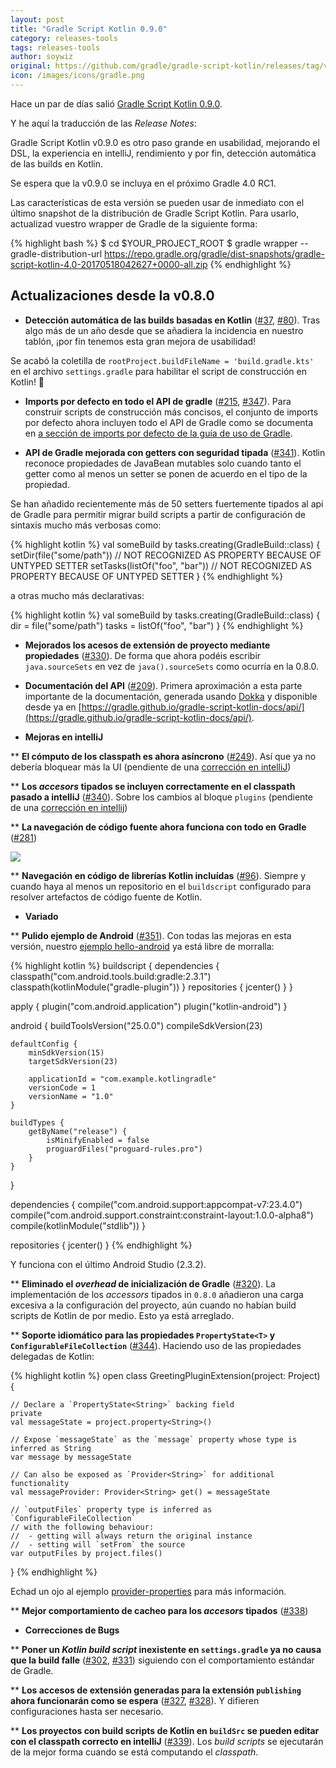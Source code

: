 ```yaml
---
layout: post
title: "Gradle Script Kotlin 0.9.0"
category: releases-tools
tags: releases-tools
author: soywiz
original: https://github.com/gradle/gradle-script-kotlin/releases/tag/v0.9.0
icon: /images/icons/gradle.png
---
```


Hace un par de días salió [Gradle Script Kotlin 0.9.0](https://github.com/gradle/gradle-script-kotlin/releases/tag/v0.9.0).

Y he aquí la traducción de las *Release Notes*:

Gradle Script Kotlin v0.9.0 es otro paso grande en usabilidad, mejorando el DSL, la experiencia en intelliJ, rendimiento y por fin, detección automática de las builds en Kotlin.

Se espera que la v0.9.0  se incluya en el próximo Gradle 4.0 RC1.

Las características de esta versión se pueden usar de inmediato con el último snapshot de la distribución de Gradle Script Kotlin. Para usarlo, actualizad vuestro wrapper de Gradle de la siguiente forma:

{% highlight bash %}
$ cd $YOUR_PROJECT_ROOT
$ gradle wrapper --gradle-distribution-url https://repo.gradle.org/gradle/dist-snapshots/gradle-script-kotlin-4.0-20170518042627+0000-all.zip
{% endhighlight %}

## Actualizaciones desde la v0.8.0

* **Detección automática de las builds basadas en Kotlin** ([#37](https://github.com/gradle/gradle-script-kotlin/issues/37), [#80](https://github.com/gradle/gradle-script-kotlin/issues/80)). Tras algo más de un año desde que se añadiera la incidencia en nuestro tablón, ¡por fin tenemos esta gran mejora de usabilidad!

Se acabó la coletilla de `rootProject.buildFileName = 'build.gradle.kts'` en el archivo `settings.gradle` para habilitar el script de construcción en Kotlin! 🎉

* **Imports por defecto en todo el API de gradle** ([#215](https://github.com/gradle/gradle-script-kotlin/issues/215), [#347](https://github.com/gradle/gradle-script-kotlin/issues/347)). Para construir scripts de construcción más concisos, el conjunto de imports por defecto ahora incluyen todo el API de Gradle como se documenta en [a sección de imports por defecto de la guía de uso de Gradle](https://docs.gradle.org/current/userguide/writing_build_scripts.html#script-default-imports).

* **API de Gradle mejorada con getters con seguridad tipada** ([#341](https://github.com/gradle/gradle-script-kotlin/issues/341)). Kotlin reconoce propiedades de JavaBean mutables solo cuando tanto el getter como al menos un setter se ponen de acuerdo en el tipo de la propiedad.

Se han añadido recientemente más de 50 setters fuertemente tipados al api de Gradle para permitir migrar build scripts a partir de configuración de sintaxis mucho más verbosas como:

{% highlight kotlin %}
val someBuild by tasks.creating(GradleBuild::class) {
    setDir(file("some/path"))      // NOT RECOGNIZED AS PROPERTY BECAUSE OF UNTYPED SETTER
    setTasks(listOf("foo", "bar")) // NOT RECOGNIZED AS PROPERTY BECAUSE OF UNTYPED SETTER
}
{% endhighlight %}

a otras mucho más declarativas:

{% highlight kotlin %}
val someBuild by tasks.creating(GradleBuild::class) {
    dir = file("some/path")
    tasks = listOf("foo", "bar")
}
{% endhighlight %}

* **Mejorados los acesos de extensión de proyecto mediante propiedades** ([#330](https://github.com/gradle/gradle-script-kotlin/issues/330)). De forma que ahora podéis escribir `java.sourceSets` en vez de `java().sourceSets` como ocurría en la 0.8.0.

* **Documentación del API** ([#209](https://github.com/gradle/gradle-script-kotlin/issues/209)). Primera aproximación a esta parte importante de la documentación, generada usando [Dokka](https://kotlinlang.org/docs/reference/kotlin-doc.html) y disponible desde ya en [https://gradle.github.io/gradle-script-kotlin-docs/api/](https://gradle.github.io/gradle-script-kotlin-docs/api/).

* **Mejoras en intelliJ**

** **El cómputo de los classpath es ahora asíncrono** ([#249](https://github.com/gradle/gradle-script-kotlin/issues/249)). Así que ya no debería bloquear más la UI (pendiente de una [corrección en intelliJ](https://youtrack.jetbrains.com/issue/KT-17771))

** **Los *accesors* tipados se incluyen correctamente en el classpath pasado a intelliJ** ([#340](https://github.com/gradle/gradle-script-kotlin/issues/340)). Sobre los cambios al bloque `plugins` (pendiente de una [corrección en intellij](https://youtrack.jetbrains.com/issue/KT-17770))

** **La navegación de código fuente ahora funciona con todo en Gradle** ([#281](https://github.com/gradle/gradle-script-kotlin/issues/281))

![](/images/gradle-kotlin-0.9-screenshot1.gif)

** **Navegación en código de librerías Kotlin incluídas** ([#96](https://github.com/gradle/gradle-script-kotlin/issues/96)). Siempre y cuando haya al menos un repositorio en el `buildscript` configurado para resolver artefactos de código fuente de Kotlin.

* **Variado**

** **Pulido ejemplo de Android** ([#351](https://github.com/gradle/gradle-script-kotlin/issues/351)). Con todas las mejoras en esta versión, nuestro [ejemplo hello-android](https://github.com/gradle/gradle-script-kotlin/tree/master/samples/hello-android) ya está libre de morralla:

{% highlight kotlin %}
buildscript {
    dependencies {
        classpath("com.android.tools.build:gradle:2.3.1")
        classpath(kotlinModule("gradle-plugin"))
    }
    repositories {
        jcenter()
    }
}

apply {
    plugin("com.android.application")
    plugin("kotlin-android")
}

android {
    buildToolsVersion("25.0.0")
    compileSdkVersion(23)

    defaultConfig {
        minSdkVersion(15)
        targetSdkVersion(23)

        applicationId = "com.example.kotlingradle"
        versionCode = 1
        versionName = "1.0"
    }

    buildTypes {
        getByName("release") {
            isMinifyEnabled = false
            proguardFiles("proguard-rules.pro")
        }
    }
}

dependencies {
    compile("com.android.support:appcompat-v7:23.4.0")
    compile("com.android.support.constraint:constraint-layout:1.0.0-alpha8")
    compile(kotlinModule("stdlib"))
}

repositories {
    jcenter()
}
{% endhighlight %}

Y funciona con el último Android Studio (2.3.2).

** **Eliminado el *overhead* de inicialización de Gradle** ([#320](https://github.com/gradle/gradle-script-kotlin/issues/320)). La implementación de los *accessors* tipados in `0.8.0` añadieron una carga excesiva a la configuración del proyecto, aún cuando no habían build scripts de Kotlin de por medio. Esto ya está arreglado.

** **Soporte idiomático para las propiedades `PropertyState<T>` y `ConfigurableFileCollection`** ([#344](https://github.com/gradle/gradle-script-kotlin/issues/344)). Haciendo uso de las propiedades delegadas de Kotlin:

{% highlight kotlin %}
open class GreetingPluginExtension(project: Project) {

    // Declare a `PropertyState<String>` backing field
    private
    val messageState = project.property<String>()

    // Expose `messageState` as the `message` property whose type is inferred as String
    var message by messageState

    // Can also be exposed as `Provider<String>` for additional functionality
    val messageProvider: Provider<String> get() = messageState

    // `outputFiles` property type is inferred as `ConfigurableFileCollection`
    // with the following behaviour:
    //  - getting will always return the original instance
    //  - setting will `setFrom` the source
    var outputFiles by project.files()
}
{% endhighlight %}

Echad un ojo al ejemplo [provider-properties](https://github.com/gradle/gradle-script-kotlin/blob/v0.9.0/gradle/gradle-script-kotlin/tree/master/samples/provider-properties) para más información.

** **Mejor comportamiento de cacheo para los *accesors* tipados** ([#338](https://github.com/gradle/gradle-script-kotlin/issues/338))

* **Correcciones de Bugs**

** **Poner un *Kotlin build script* inexistente en `settings.gradle` ya no causa que la build falle** ([#302](https://github.com/gradle/gradle-script-kotlin/issues/302), [#331](https://github.com/gradle/gradle-script-kotlin/issues/331)) siguiendo con el comportamiento estándar de Gradle.

** **Los accesos de extensión generadas para la extensión `publishing` ahora funcionarán como se espera** ([#327](https://github.com/gradle/gradle-script-kotlin/issues/327), [#328](https://github.com/gradle/gradle-script-kotlin/issues/328)). Y difieren configuraciones hasta ser necesario.

** **Los proyectos con build scripts de Kotlin en `buildSrc` se pueden editar con el classpath correcto en intelliJ** ([#339](https://github.com/gradle/gradle-script-kotlin/issues/339)). Los *build scripts* se ejecutarán de la mejor forma cuando se está computando el *classpath*.
